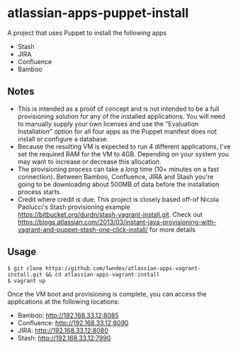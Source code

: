 # atlassian-apps-puppet-install

A project that uses Puppet to install the following apps

* Stash
* JIRA
* Confluence
* Bamboo

## Notes

* This is intended as a proof of concept and is not intended to be a full provisioning solution for any of the installed applications. You will need to manually supply your own licenses and use the "Evaluation Installation" option for all four apps as the Puppet manifest does not install or configure a database.
* Because the resulting VM is expected to run 4 different applications, I've set the required RAM for the VM to 4GB.  Depending on your system you may want to increase or decrease this allocation.
* The provisioning process can take a *long* time (10+ minutes on a fast connection).  Between Bamboo, Confluence, JIRA and Stash you're going to be downloading about 500MB of data before the installation process starts.
* Credit where credit is due: This project is closely based off-of Nicola Paolucci's Stash provisioning example https://bitbucket.org/durdn/stash-vagrant-install.git. Check out https://blogs.atlassian.com/2013/03/instant-java-provisioning-with-vagrant-and-puppet-stash-one-click-install/ for more details

## Usage

	$ git clone https://github.com/lwndev/atlassian-apps-vagrant-install.git && cd atlassian-apps-vagrant-install
	$ vagrant up

Once the VM boot and provisioning is complete, you can access the applications at the following locations:
* Bamboo: http://192.168.33.12:8085
* Confluence: http://192.168.33.12:8090
* JIRA: http://192.168.33.12:8080
* Stash: http://192.168.33.12:7990
